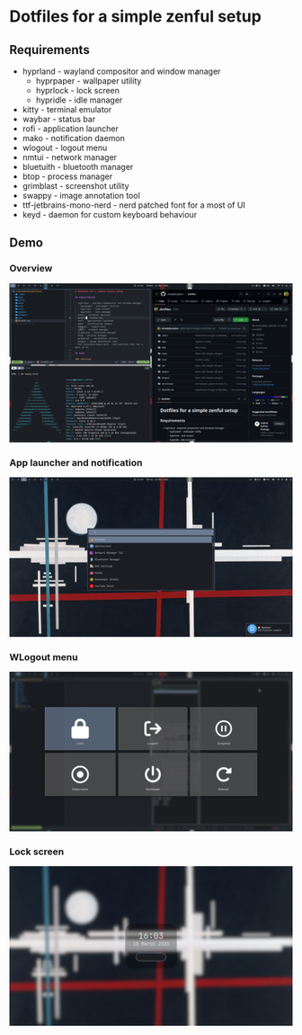 # Dotfiles for a simple zenful setup

## Requirements

- hyprland - wayland compositor and window manager
  - hyprpaper - wallpaper utility
  - hyprlock - lock screen
  - hypridle - idle manager
- kitty - terminal emulator
- waybar - status bar
- rofi - application launcher
- mako - notification daemon
- wlogout - logout menu
- nmtui - network manager
- bluetuith - bluetooth manager
- btop - process manager
- grimblast - screenshot utility
- swappy - image annotation tool
- ttf-jetbrains-mono-nerd - nerd patched font for a most of UI
- keyd - daemon for custom keyboard behaviour

## Demo

### Overview
![](./.demo/overview.png)

### App launcher and notification
![](./.demo/rofi_mako.png)

### WLogout menu
![](./.demo/wlogout.png)

### Lock screen
![](./.demo/hyprlock.png)
